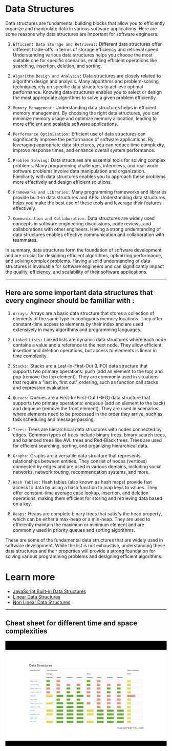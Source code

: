 # Data Structures

Data structures are fundamental building blocks that allow you to efficiently organize and manipulate data in various software applications. Here are some reasons why data structures are important for software engineers:

1. `Efficient Data Storage and Retrieval:` Different data structures offer different trade-offs in terms of storage efficiency and retrieval speed. Understanding various data structures helps you choose the most suitable one for specific scenarios, enabling efficient operations like searching, insertion, deletion, and sorting.

2. `Algorithm Design and Analysis:` Data structures are closely related to algorithm design and analysis. Many algorithms and problem-solving techniques rely on specific data structures to achieve optimal performance. Knowing data structures enables you to select or design the most appropriate algorithms to solve a given problem efficiently.

3. `Memory Management:` Understanding data structures helps in efficient memory management. By choosing the right data structures, you can minimize memory usage and optimize memory allocation, leading to more efficient and scalable software applications.

4. `Performance Optimization:` Efficient use of data structures can significantly improve the performance of software applications. By leveraging appropriate data structures, you can reduce time complexity, improve response times, and enhance overall system performance.

5. `Problem Solving:` Data structures are essential tools for solving complex problems. Many programming challenges, interviews, and real-world software problems involve data manipulation and organization. Familiarity with data structures enables you to approach these problems more effectively and design efficient solutions.

6. `Frameworks and Libraries:` Many programming frameworks and libraries provide built-in data structures and APIs. Understanding data structures helps you make the best use of these tools and leverage their features effectively.

7. `Communication and Collaboration:` Data structures are widely used concepts in software engineering discussions, code reviews, and collaborations with other engineers. Having a strong understanding of data structures enables effective communication and collaboration with teammates.

In summary, data structures form the foundation of software development and are crucial for designing efficient algorithms, optimizing performance, and solving complex problems. Having a solid understanding of data structures is invaluable for software engineers and can significantly impact the quality, efficiency, and scalability of their software applications.

<hr>

## Here are some important data structures that every engineer should be familiar with :

1. `Arrays:` Arrays are a basic data structure that stores a collection of elements of the same type in contiguous memory locations. They offer constant-time access to elements by their index and are used extensively in many algorithms and programming languages.

2. `Linked Lists:` Linked lists are dynamic data structures where each node contains a value and a reference to the next node. They allow efficient insertion and deletion operations, but access to elements is linear in time complexity.

3. `Stacks:` Stacks are a Last-In-First-Out (LIFO) data structure that supports two primary operations: push (add an element to the top) and pop (remove the top element). They are commonly used in situations that require a "last in, first out" ordering, such as function call stacks and expression evaluation.

4. `Queues:` Queues are a First-In-First-Out (FIFO) data structure that supports two primary operations: enqueue (add an element to the back) and dequeue (remove the front element). They are used in scenarios where elements need to be processed in the order they arrive, such as task scheduling and message passing.

5. `Trees:` Trees are hierarchical data structures with nodes connected by edges. Common types of trees include binary trees, binary search trees, and balanced trees like AVL trees and Red-Black trees. Trees are used for efficient searching, sorting, and organizing hierarchical data.

6. `Graphs:` Graphs are a versatile data structure that represents relationships between entities. They consist of nodes (vertices) connected by edges and are used in various domains, including social networks, network routing, recommendation systems, and more.

7. `Hash Tables:` Hash tables (also known as hash maps) provide fast access to data by using a hash function to map keys to values. They offer constant-time average case lookup, insertion, and deletion operations, making them efficient for storing and retrieving data based on a key.

8. `Heaps:` Heaps are complete binary trees that satisfy the heap property, which can be either a max-heap or a min-heap. They are used to efficiently maintain the maximum or minimum element and are commonly used in priority queues and sorting algorithms.

These are some of the fundamental data structures that are widely used in software development. While the list is not exhaustive, understanding these data structures and their properties will provide a strong foundation for solving various programming problems and designing efficient algorithms.

# Learn more

- [JavaScript Built-in Data Structures](./01_built_in_ds/00_built_in_ds.md)
- [Linear Data Structures](./02_linear_ds/00_linear_ds.md)
- [Non Linear Data Structures](./03_non_linear_ds/00_non_linear_ds.md)

<hr>

## Cheat sheet for different time and space complexities

<img src="./cheat_sheet.png" alt="cheat-sheet-img">
